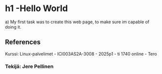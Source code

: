<!DOCTYPE html>
<html>
<h1> h1 -Hello World </h1>
<p></p>
a) My first task was to create this web page, to make sure im capable of doing it.
<h2>References</h2>

Kurssi: Linux-palvelimet - ICI003AS2A-3008 - 2025p1 - ti 1740 online - Tero

<h3>Tekijä: Jere Pellinen</h3>
